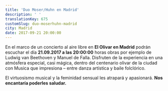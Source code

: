 ```yaml
---
title: 'Duo Moser/Huhn en Madrid'
description: ' '
translationKey: 675
customSlug: duo-moserhuhn-madrid
city: Madrid
date: 2017-09-21 20:00:00
---
```


En el marco de un concierto al aire libre en <strong>El Olivar en Madrid</strong> podrán escuchar el día <strong>21.09.2017 a las 20:00:00</strong> horas obras por ejemplo de Ludwig van Beethoven y Manuel de Falla. Disfruten de la experiencia en una atmósfera especial, casi mágica, dentro del centenario olivar de la ciudad con Musica que impresiona – entre danza artística y baile folclórico.

El virtuosismo musical y la feminidad sensual les atrapará y apasionará. <strong>Nos encantaría poderles saludar.</strong>
